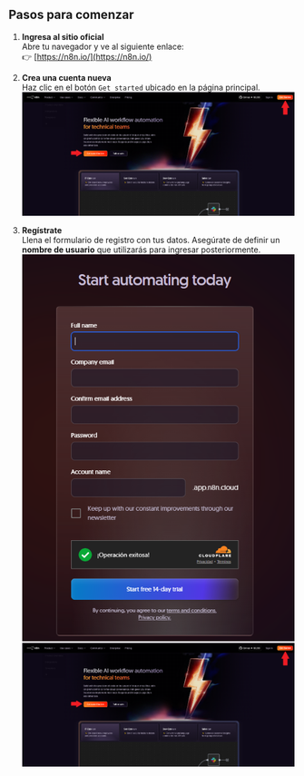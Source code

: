 ## Pasos para comenzar

1. **Ingresa al sitio oficial**  
   Abre tu navegador y ve al siguiente enlace:  
   👉 [https://n8n.io/](https://n8n.io/)

2. **Crea una cuenta nueva**  
   Haz clic en el botón `Get started` ubicado en la página principal.
   ![1](n8n_inicio.png)  

4. **Regístrate**  
   Llena el formulario de registro con tus datos. Asegúrate de definir un **nombre de usuario** que utilizarás para ingresar posteriormente.
![1](n8n_formulario.PNG)
 ![1](n8n_inicio.png)  
